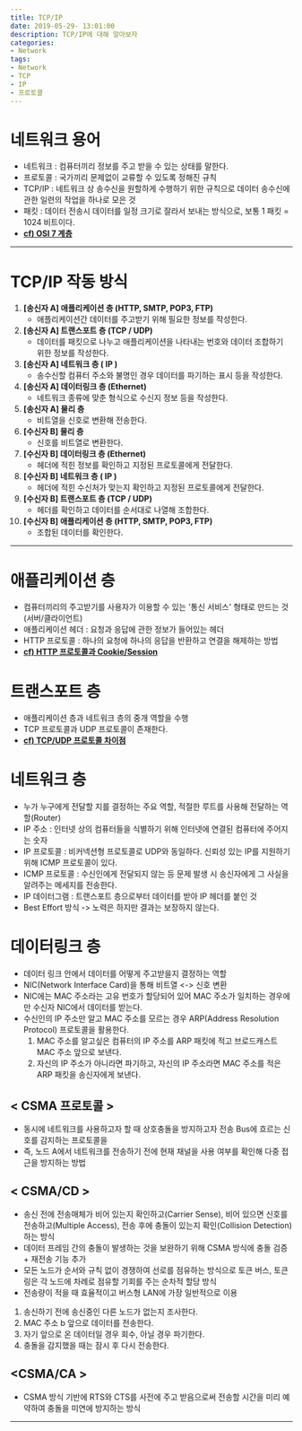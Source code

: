 ```yaml
---
title: TCP/IP
date: 2019-05-29- 13:01:00
description: TCP/IP에 대해 알아보자
categories:
- Network
tags: 
- Network
- TCP
- IP
- 프로토콜
---
```

# 네트워크 용어
- 네트워크 : 컴퓨터끼리 정보를 주고 받을 수 있는 상태를 말한다. 
- 프로토콜 : 국가끼리 문제없이 교류할 수 있도록 정해진 규칙
- TCP/IP : 네트워크 상 송수신을 원할하게 수행하기 위한 규칙으로 데이터 송수신에 관한 일련의 작업을 하나로 모은 것
- 패킷    : 데이터 전송시 데이터를 일정 크기로 잘라서 보내는 방식으로, 보통 1 패킷 = 1024 비트이다.
- [**cf) OSI 7 계층**](https://cs-devlog.github.io/network/2019/05/22/OSI-7-Layer/)

***

# TCP/IP 작동 방식
1. **[송신자 A] 애플리케이션 층 (HTTP, SMTP, POP3, FTP)**
    - 애플리케이션간 데이터를 주고받기 위해 필요한 정보를 작성한다.
2. **[송신자 A] 트랜스포트 층 (TCP / UDP)**
    - 데이터를 패킷으로 나누고 애플리케이션을 나타내는 번호와 데이터 조합하기 위한 정보를 작성한다.
3. **[송신자 A] 네트워크 층 ( IP )**
    - 송수신할 컴퓨터 주소와 불명인 경우 데이터를 파기하는 표시 등을 작성한다.
4. **[송신자 A] 데이터링크 층 (Ethernet)**
    - 네트워크 종류에 맞춘 형식으로 수신지 정보 등을 작성한다.
5. **[송신자 A] 물리 층**
    - 비트열을 신호로 변환해 전송한다.
6. **[수신자 B] 물리 층**
    - 신호를 비트열로 변환한다.
7. **[수신자 B] 데이터링크 층 (Ethernet)**
    - 헤더에 적힌 정보를 확인하고 지정된 프로토콜에게 전달한다.
8. **[수신자 B] 네트워크 층 ( IP )**
    - 헤더에 적힌 수신처가 맞는지 확인하고 지정된 프로토콜에게 전달한다.
9. **[수신자 B] 트랜스포트 층 (TCP / UDP)**
    - 헤더를 확인하고 데이터를 순서대로 나열해 조합한다.
10. **[수신자 B] 애플리케이션 층 (HTTP, SMTP, POP3, FTP)**
    - 조합된 데이터를 확인한다.

***

# 애플리케이션 층
- 컴퓨터끼리의 주고받기를 사용자가 이용할 수 있는 '통신 서비스' 형태로 만드는 것(서버/클라이언트)
- 애플리케이션 헤더 : 요청과 응답에 관한 정보가 들어있는 헤더
- HTTP 프로토콜 : 하나의 요청에 하나의 응답을 반환하고 연결을 해제하는 방법
- [**cf) HTTP 프로토콜과 Cookie/Session**](https://cs-devlog.github.io/network/2019/05/21/HTTP와-REST-API/)

# 트랜스포트 층
- 애플리케이션 층과 네트워크 층의 중개 역할을 수행
- TCP 프로토콜과 UDP 프로토콜이 존재한다. 
- [**cf) TCP/UDP 프로토콜 차이점**](https://cs-devlog.github.io/network/2019/05/22/TCP와-UDP/)

# 네트워크 층
- 누가 누구에게 전달할 지를 결정하는 주요 역할, 적절한 루트를 사용해 전달하는 역할(Router)
- IP 주소 : 인터넷 상의 컴퓨터들을 식별하기 위해 인터넷에 연결된 컴퓨터에 주어지는 숫자
- IP 프로토콜 : 비커넥션형 프로토콜로 UDP와 동일하다. 신뢰성 있는 IP를 지원하기 위해 ICMP 프로토콜이 있다.
- ICMP 프로토콜 : 수신인에게 전달되지 않는 등 문제 발생 시 송신자에게 그 사실을 알려주는 메세지를 전송한다.
- IP 데이터그램 : 트랜스포트 층으로부터 데이터를 받아 IP 헤더를 붙인 것
- Best Effort 방식 -> 노력은 하지만 결과는 보장하지 않는다.

# 데이터링크 층
- 데이터 링크 안에서 데이터를 어떻게 주고받을지 결정하는 역할
- NIC(Network Interface Card)을 통해 비트열 <-> 신호 변환
- NIC에는 MAC 주소라는 고유 번호가 할당되어 있어 MAC 주소가 일치하는 경우에만 수신자 NIC에서 데이터를 받는다.
- 수신인의 IP 주소만 알고 MAC 주소를 모르는 경우 ARP(Address Resolution Protocol) 프로토콜을 활용한다.
    1. MAC 주소를 알고싶은 컴퓨터의 IP 주소를 ARP 패킷에 적고 브로드캐스트 MAC 주소 앞으로 보낸다.
    2. 자신의 IP 주소가 아니라면 파기하고, 자신의 IP 주소라면 MAC 주소를 적은 ARP 패킷을 송신자에게 보낸다.

## < CSMA 프로토콜 >
- 동시에 네트워크를 사용하고자 할 때 상호충돌을 방지하고자 전송 Bus에 흐르는 신호를 감지하는 프로토콜을
- 즉, 노드 A에서 네트워크를 전송하기 전에 현재 채널을 사용 여부를 확인해 다중 접근을 방지하는 방법

## < CSMA/CD >
- 송신 전에 전송매체가 비어 있는지 확인하고(Carrier Sense), 비어 있으면 신호를 전송하고(Multiple Access), 전송 후에 충돌이 있는지 확인(Collision Detection) 하는 방식
- 데이터 프레임 간의 충돌이 발생하는 것을 보완하기 위해 CSMA 방식에 충돌 검증 + 재전송 기능 추가
- 모든 노드가 순서와 규칙 없이 경쟁하여 선로를 점유하는 방식으로 토큰 버스, 토큰 링은 각 노드에 차례로 점유할 기회를 주는 순차적 할당 방식
- 전송량이 적을 때 효율적이고 버스형 LAN에 가장 일반적으로 이용

1. 송신하기 전에 송신중인 다른 노드가 없는지 조사한다.
2. MAC 주소 b 앞으로 데이터를 전송한다.
3. 자기 앞으로 온 데이터일 경우 회수, 아닐 경우 파기한다.
4. 충돌을 감지했을 때는 잠시 후 다시 전송한다.

## <CSMA/CA >
- CSMA 방식 기반에 RTS와 CTS를 사전에 주고 받음으로써 전송할 시간을 미리 예약하여 충돌을 미연에 방지하는 방식

***